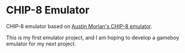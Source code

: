 # CHIP-8 Emulator

CHIP-8 emulator based on [Austin Morlan's CHIP-8 emulator](https://austinmorlan.com/posts/chip8_emulator/).

This is my first emulator project, and I am hoping to develop a gameboy emulator for my next project.
